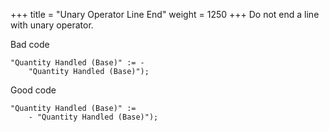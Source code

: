 +++
title = "Unary Operator Line End"
weight = 1250
+++
Do not end a line with unary operator.

Bad code

```al
"Quantity Handled (Base)" := -
    "Quantity Handled (Base)");
```

Good code

```al
"Quantity Handled (Base)" :=
    - "Quantity Handled (Base)");
```
